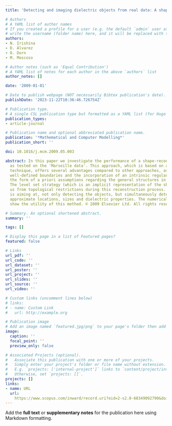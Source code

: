 ```yaml
---
title: 'Detecting and imaging dielectric objects from real data: A shape-based approach'

# Authors
# A YAML list of author names
# If you created a profile for a user (e.g. the default `admin` user at `content/authors/admin/`), 
# write the username (folder name) here, and it will be replaced with their full name and linked to their profile.
authors:
- N. Irishina
- D. Álvarez
- O. Dorn
- M. Moscoso

# Author notes (such as 'Equal Contribution')
# A YAML list of notes for each author in the above `authors` list
author_notes: []

date: '2009-01-01'

# Date to publish webpage (NOT necessarily Bibtex publication's date).
publishDate: '2023-11-22T10:36:46.726754Z'

# Publication type.
# A single CSL publication type but formatted as a YAML list (for Hugo requirements).
publication_types:
- article-journal

# Publication name and optional abbreviated publication name.
publication: '*Mathematical and Computer Modelling*'
publication_short: ''

doi: 10.1016/j.mcm.2009.05.003

abstract: In this paper we investigate the performance of a shape-reconstruction technique
  as tested on the 'Marseille data'. This approach, which is based on a level set
  technique, offers several advantages compared to other approaches, as for example
  well-defined boundaries and the incorporation of an intrinsic regularization in
  the form of a priori assumptions regarding the general structures in the medium.
  The level set strategy (which is an implicit representation of the shapes) frees
  us from topological restrictions during this reconstruction process. Our algorithm
  is aiming at, not only detecting the objects, but simultaneously determining their
  approximate locations, sizes and dielectric properties. The numerical experiments
  show the utility of this method. © 2009 Elsevier Ltd. All rights reserved.

# Summary. An optional shortened abstract.
summary: ''

tags: []

# Display this page in a list of Featured pages?
featured: false

# Links
url_pdf: ''
url_code: ''
url_dataset: ''
url_poster: ''
url_project: ''
url_slides: ''
url_source: ''
url_video: ''

# Custom links (uncomment lines below)
# links:
# - name: Custom Link
#   url: http://example.org

# Publication image
# Add an image named `featured.jpg/png` to your page's folder then add a caption below.
image:
  caption: ''
  focal_point: ''
  preview_only: false

# Associated Projects (optional).
#   Associate this publication with one or more of your projects.
#   Simply enter your project's folder or file name without extension.
#   E.g. `projects: ['internal-project']` links to `content/project/internal-project/index.md`.
#   Otherwise, set `projects: []`.
projects: []
links:
- name: URL
  url: 
    https://www.scopus.com/inward/record.uri?eid=2-s2.0-68349092790&doi=10.1016%2fj.mcm.2009.05.003&partnerID=40&md5=139d03c84a2ec28488f78ad5b7db734d
---
```


Add the **full text** or **supplementary notes** for the publication here using Markdown formatting.
